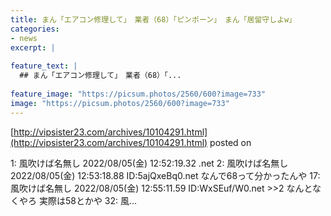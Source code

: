 ```yaml
---
title: まん「エアコン修理して」　業者（68）「ピンポーン」　まん「居留守しよw」
categories:
- news
excerpt: |
  
feature_text: |
  ## まん「エアコン修理して」　業者（68）「...
  
feature_image: "https://picsum.photos/2560/600?image=733"
image: "https://picsum.photos/2560/600?image=733"
---
```


[http://vipsister23.com/archives/10104291.html](http://vipsister23.com/archives/10104291.html)
posted on 

<!--more-->

1: 風吹けば名無し 2022/08/05(金) 12:52:19.32 .net 2: 風吹けば名無し 2022/08/05(金) 12:53:18.88 ID:5ajQxeBq0.net なんで68って分かったんや 17: 風吹けば名無し 2022/08/05(金) 12:55:11.59 ID:WxSEuf/W0.net &gt;&gt;2 なんとなくやろ 実際は58とかや 32: 風...
